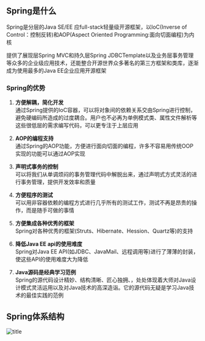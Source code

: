 ## Spring是什么  
Spring是分层的Java SE/EE 应full-stack轻量级开源框架，以IoC(Inverse of Control：控制反转)和AOP(Aspect Oriented Programming:面向切面编程)为内核  

提供了展现层Spring MVC和持久层Spring JDBCTemplate以及业务层事务管理等众多的企业级应用技术，还能整合开源世界众多著名的第三方框架和类库，逐渐成为使用最多的Java EE企业应用开源框架  
### Spring的优势  
1. **方便解耦，简化开发**  
通过Spring提供的IoC容器，可以将对象间的依赖关系交由Spring进行控制，避免硬编码所造成的过度耦合。用户也不必再为单例模式类、属性文件解析等这些很低层的需求编写代码，可以更专注于上层应用  
  
2. **AOP的编程支持**  
通过Spring的AOP功能，方便进行面向切面的编程，许多不容易用传统OOP实现的功能可以通过AOP实现  
  
3. **声明式事务的控制**  
可以将我们从单调烦闷的事务管理代码中解脱出来，通过声明式方式灵活的进行事务管理，提供开发效率和质量  
  
4. **方便程序的测试**  
可以用非容器依赖的编程方式进行几乎所有的测试工作，测试不再是昂贵的操作，而是随手可做的事情  
  
5. **方便集成各种优秀的框架**  
Spring对各种优秀的框架(Struts、Hibernate、Hession、Quartz等)的支持  
  
6. **降低Java EE api的使用难度**  
Spring对Java EE API(如JDBC、JavaMail、远程调用等)进行了薄薄的封装，使这些API的使用难度大为降低  
  
7. **Java源码是经典学习范例**  
Spring的源代码设计精妙、结构清晰、匠心独拥、，处处体现着大师对Java设计模式灵活运用以及对Java技术的高深造诣。它的源代码无疑是学习Java技术的最佳实践的范例  

## Spring体系结构  
![title](https://gitee.com/liujinxi931204/image/raw/master/gitnote/2020/09/13/1599988281757-1599988281851.png) 




